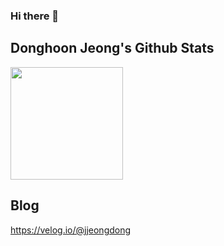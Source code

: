 ### Hi there 👋

<!-- [![Anurag's GitHub stats](https://github-readme-stats.vercel.app/api?username=jjeongdong&show_icons=true&theme=tokyonight)](https://github.com/jjeongdong/github-readme-stats)
 -->
<p align="center">

## Donghoon Jeong's Github Stats
<a href="https://github.com/jjeongdong">
  <img align="center" src="https://github-readme-stats.vercel.app/api?username=jjeongdong&theme=dark" height="180"/>
</a>



## Blog
https://velog.io/@jjeongdong

</p>
